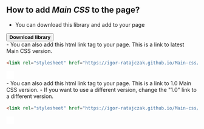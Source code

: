## How to add _Main CSS_ to the page?

- You can download this library and add to your page
<div class="button">
    <a href="/css/main.css" download="main.css" class="text-d-none">
        <button class="button-download">
            <b>Download library</b>
        </button>
    </a>
</div>
- You can also add this html link tag to your page. This is a link to latest Main CSS version.

<div class="html-code">

```html
<link rel="stylesheet" href="https://igor-ratajczak.github.io/Main-css/main.min.css" />
```

<div class="copy grid-cl-3-4">
    <img src="/img/copy.svg" alt="copy icon"  width="20" height="20"/>
</div>
</div>
- You can also add this html link tag to your page. This is a link to 1.0 Main CSS version.
- If you want to use a different version, change the "1.0" link to a different version.

<div class="html-code">

```html
<link rel="stylesheet" href="https://igor-ratajczak.github.io/Main-css/version/1.0/main.min.css" />
```

<div class="copy grid-cl-3-4">
    <img src="/img/copy.svg" alt="copy icon"  width="20" height="20"/>
</div>
</div>
